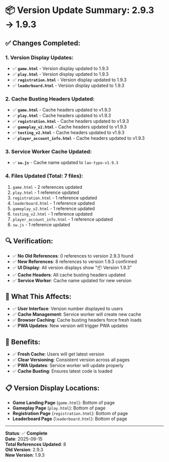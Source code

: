 # 📦 Version Update Summary: 2.9.3 → 1.9.3

## ✅ **Changes Completed:**

### **1. Version Display Updates:**
- ✅ **`game.html`** - Version display updated to 1.9.3
- ✅ **`play.html`** - Version display updated to 1.9.3
- ✅ **`registration.html`** - Version display updated to 1.9.3
- ✅ **`leaderboard.html`** - Version display updated to 1.9.3

### **2. Cache Busting Headers Updated:**
- ✅ **`game.html`** - Cache headers updated to v1.9.3
- ✅ **`play.html`** - Cache headers updated to v1.9.3
- ✅ **`registration.html`** - Cache headers updated to v1.9.3
- ✅ **`gameplay_v2.html`** - Cache headers updated to v1.9.3
- ✅ **`testing_v2.html`** - Cache headers updated to v1.9.3
- ✅ **`player_account_info.html`** - Cache headers updated to v1.9.3

### **3. Service Worker Cache Updated:**
- ✅ **`sw.js`** - Cache name updated to `lao-typo-v1.9.3`

### **4. Files Updated (Total: 7 files):**
1. `game.html` - 2 references updated
2. `play.html` - 1 reference updated
3. `registration.html` - 1 reference updated
4. `leaderboard.html` - 1 reference updated
5. `gameplay_v2.html` - 1 reference updated
6. `testing_v2.html` - 1 reference updated
7. `player_account_info.html` - 1 reference updated
8. `sw.js` - 1 reference updated

## 🔍 **Verification:**
- ✅ **No Old References**: 0 references to version 2.9.3 found
- ✅ **New References**: 8 references to version 1.9.3 confirmed
- ✅ **UI Display**: All version displays show "📦 Version 1.9.3"
- ✅ **Cache Headers**: All cache busting headers updated
- ✅ **Service Worker**: Cache name updated for new version

## 📱 **What This Affects:**
- ✅ **User Interface**: Version number displayed to users
- ✅ **Cache Management**: Service worker will create new cache
- ✅ **Browser Caching**: Cache busting headers force fresh loads
- ✅ **PWA Updates**: New version will trigger PWA updates

## 🚀 **Benefits:**
- ✅ **Fresh Cache**: Users will get latest version
- ✅ **Clear Versioning**: Consistent version across all pages
- ✅ **PWA Updates**: Service worker will update properly
- ✅ **Cache Busting**: Ensures latest code is loaded

## 📋 **Version Display Locations:**
- **Game Landing Page** (`game.html`): Bottom of page
- **Gameplay Page** (`play.html`): Bottom of page  
- **Registration Page** (`registration.html`): Bottom of page
- **Leaderboard Page** (`leaderboard.html`): Bottom of page

---
**Status**: ✅ **Complete**  
**Date**: 2025-09-15  
**Total References Updated**: 8  
**Old Version**: 2.9.3  
**New Version**: 1.9.3